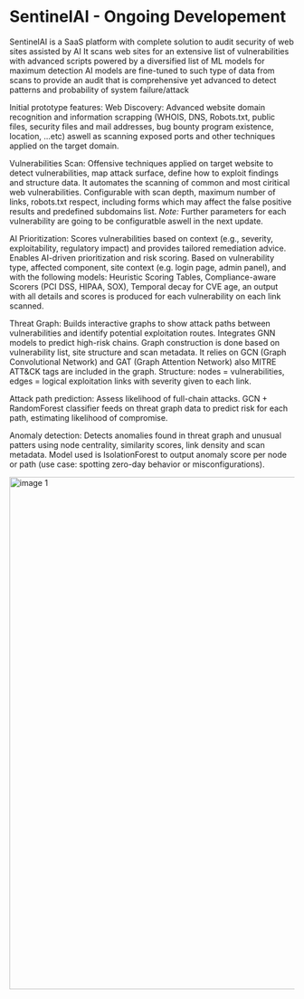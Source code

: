 # SentinelAI - Ongoing Developement
SentinelAI is a SaaS platform with complete solution to audit security of web sites assisted by AI
It scans web sites for an extensive list of vulnerabilities with advanced scripts powered by a diversified list of ML models for maximum detection
AI models are fine-tuned to such type of data from scans to provide an audit that is comprehensive yet advanced to detect patterns and probability of system failure/attack

Initial prototype features:
Web Discovery: Advanced website domain recognition and information scrapping (WHOIS, DNS, Robots.txt, public files, security files and mail addresses, bug bounty program existence, location, ...etc) aswell as scanning exposed ports and other techniques applied on the target domain.

Vulnerabilities Scan: Offensive techniques applied on target website to detect vulnerabilities, map attack surface, define how to exploit findings and structure data. It automates the scanning of common and most ciritical web vulnerabilities. Configurable with scan depth, maximum number of links, robots.txt respect, including forms which may affect the false positive results and predefined subdomains list.
*Note:* Further parameters for each vulnerability are going to be configuratble aswell in the next update.

AI Prioritization: Scores vulnerabilities based on context (e.g., severity, exploitability, regulatory impact) and provides tailored remediation advice. Enables AI-driven prioritization and risk scoring. Based on vulnerability type, affected component, site context (e.g. login page, admin panel), and with the following models: Heuristic Scoring Tables, Compliance-aware Scorers (PCI DSS, HIPAA, SOX), Temporal decay for CVE age, an output with all details and scores is produced for each vulnerability on each link scanned.

Threat Graph: Builds interactive graphs to show attack paths between vulnerabilities and identify potential exploitation routes. Integrates GNN models to predict high-risk chains. Graph construction is done based on vulnerability list, site structure and scan metadata. It relies on GCN (Graph Convolutional Network) and GAT (Graph Attention Network) also MITRE ATT&CK tags are included in the graph. Structure: nodes = vulnerabilities, edges = logical exploitation links with severity given to each link.

Attack path prediction: Assess likelihood of full-chain attacks. GCN + RandomForest classifier feeds on threat graph data to predict risk for each path, estimating likelihood of compromise.

Anomaly detection: Detects anomalies found in threat graph and unusual patters using node centrality, similarity scores, link density and scan metadata. Model used is IsolationForest to output anomaly score per node or path (use case: spotting zero-day behavior or misconfigurations).      


<img width="906" alt="image 1" src="https://github.com/user-attachments/assets/cb078c23-30ae-41fc-bb76-9a984f35621b" />




